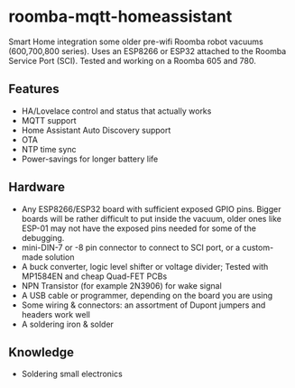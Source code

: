 # roomba-mqtt-homeassistant

Smart Home integration some older pre-wifi Roomba robot vacuums (600,700,800 series). Uses an ESP8266 or ESP32 attached to the Roomba Service Port (SCI). Tested and working on a Roomba 605 and 780.

## Features
 - HA/Lovelace control and status that actually works
 - MQTT support
 - Home Assistant Auto Discovery support
 - OTA 
 - NTP time sync
 - Power-savings for longer battery life
 
## Hardware
 - Any ESP8266/ESP32 board with sufficient exposed GPIO pins. Bigger boards will be rather difficult to put inside the vacuum, older ones like ESP-01 may not have the exposed pins needed for some of the debugging.
 - mini-DIN-7 or -8 pin connector to connect to SCI port, or a custom-made solution
 - A buck converter, logic level shifter or voltage divider; Tested with MP1584EN and cheap Quad-FET PCBs
 - NPN Transistor (for example 2N3906) for wake signal
 - A USB cable or programmer, depending on the board you are using
 - Some wiring & connectors: an assortment of Dupont jumpers and headers work well
 - A soldering iron & solder

## Knowledge
 - Soldering small electronics

